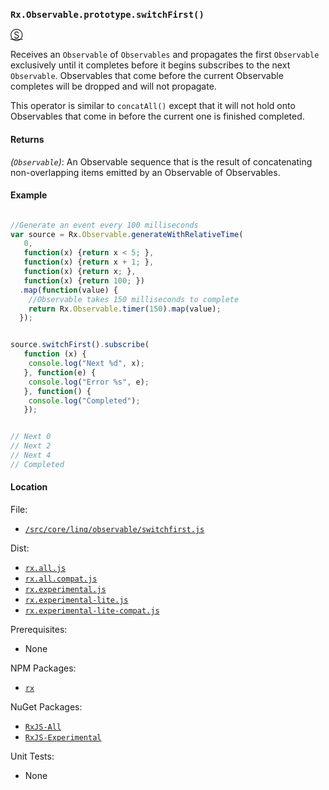 ### `Rx.Observable.prototype.switchFirst()` ##
[&#x24C8;](https://github.com/Reactive-Extensions/RxJS/blob/master/src/core/linq/observable/switchfirst.js "View in source")

Receives an `Observable` of `Observables` and propagates the first `Observable` exclusively until it completes before it begins subscribes to the next `Observable`.  Observables that come before the current Observable completes will be dropped and will not propagate.

This operator is similar to `concatAll()` except that it will not hold onto Observables that come in before the current one is finished completed.


#### Returns
*(`Observable`)*: An Observable sequence that is the result of concatenating non-overlapping items emitted by an Observable of Observables.

#### Example

```javascript

//Generate an event every 100 milliseconds
var source = Rx.Observable.generateWithRelativeTime(
   0,
   function(x) {return x < 5; },
   function(x) {return x + 1; },
   function(x) {return x; },
   function(x) {return 100; })
  .map(function(value) {
    //Observable takes 150 milliseconds to complete
    return Rx.Observable.timer(150).map(value);
  });


source.switchFirst().subscribe(
   function (x) {
    console.log("Next %d", x);
   }, function(e) {
    console.log("Error %s", e);
   }, function() {
    console.log("Completed");
   });


// Next 0
// Next 2
// Next 4
// Completed
```


#### Location

File:
- [`/src/core/linq/observable/switchfirst.js`](https://github.com/Reactive-Extensions/RxJS/blob/master/src/core/linq/observable/switchfirst.js)

Dist:
- [`rx.all.js`](https://github.com/Reactive-Extensions/RxJS/blob/master/dist/rx.all.js)
- [`rx.all.compat.js`](https://github.com/Reactive-Extensions/RxJS/blob/master/dist/rx.all.compat.js)
- [`rx.experimental.js`](https://github.com/Reactive-Extensions/RxJS/blob/master/dist/rx.experimental.js)
- [`rx.experimental-lite.js`](https://github.com/Reactive-Extensions/RxJS/blob/master/dist/rx.experimental-lite.js)
- [`rx.experimental-lite-compat.js`](https://github.com/Reactive-Extensions/RxJS/blob/master/dist/rx.experimental-lite-compat.js)

Prerequisites:
- None

NPM Packages:
- [`rx`](https://www.npmjs.org/package/rx)

NuGet Packages:
- [`RxJS-All`](http://www.nuget.org/packages/RxJS-All/)
- [`RxJS-Experimental`](http://www.nuget.org/packages/RxJS-Experimental/)

Unit Tests:
- None
